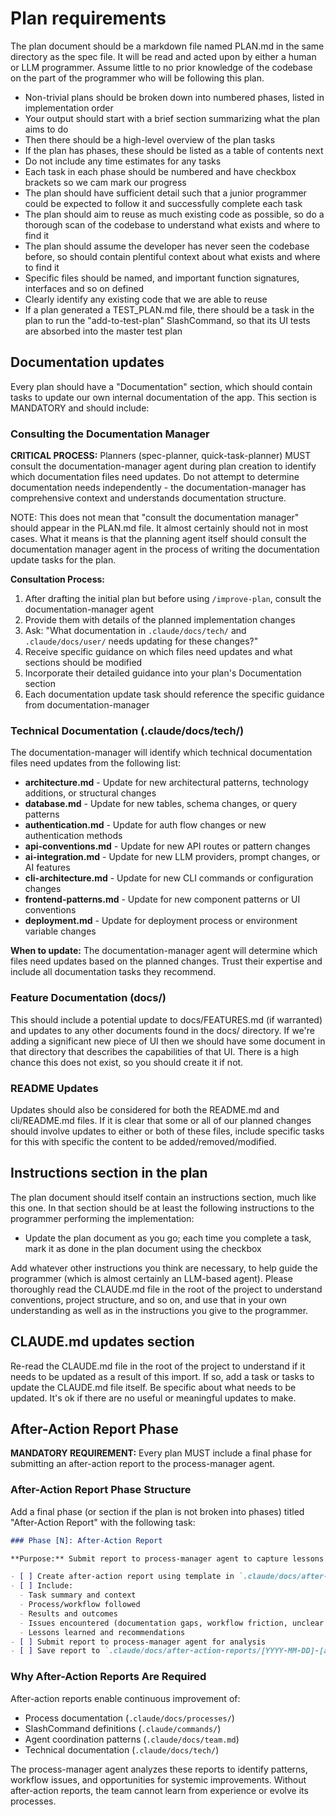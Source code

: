 # Plan requirements

The plan document should be a markdown file named PLAN.md in the same directory as the spec file. It will be read and acted upon by either a human or LLM programmer. Assume little to no prior knowledge of the codebase on the part of the programmer who will be following this plan.

- Non-trivial plans should be broken down into numbered phases, listed in implementation order
- Your output should start with a brief section summarizing what the plan aims to do
- Then there should be a high-level overview of the plan tasks
- If the plan has phases, these should be listed as a table of contents next
- Do not include any time estimates for any tasks
- Each task in each phase should be numbered and have checkbox brackets so we cam mark our progress
- The plan should have sufficient detail such that a junior programmer could be expected to follow it and successfully complete each task
- The plan should aim to reuse as much existing code as possible, so do a thorough scan of the codebase to understand what exists and where to find it
- The plan should assume the developer has never seen the codebase before, so should contain plentiful context about what exists and where to find it
- Specific files should be named, and important function signatures, interfaces and so on defined
- Clearly identify any existing code that we are able to reuse
- If a plan generated a TEST_PLAN.md file, there should be a task in the plan to run the "add-to-test-plan" SlashCommand, so that its UI tests are absorbed into the master test plan

## Documentation updates

Every plan should have a "Documentation" section, which should contain tasks to update our own internal documentation of the app. This section is MANDATORY and should include:

### Consulting the Documentation Manager

**CRITICAL PROCESS:** Planners (spec-planner, quick-task-planner) MUST consult the documentation-manager agent during plan creation to identify which documentation files need updates. Do not attempt to determine documentation needs independently - the documentation-manager has comprehensive context and understands documentation structure.

NOTE: This does not mean that "consult the documentation manager" should appear in the PLAN.md file. It almost certainly should not in most cases. What it means is that the planning agent itself should consult the documentation manager agent in the process of writing the documentation update tasks for the plan.

**Consultation Process:**

1. After drafting the initial plan but before using `/improve-plan`, consult the documentation-manager agent
2. Provide them with details of the planned implementation changes
3. Ask: "What documentation in `.claude/docs/tech/` and `.claude/docs/user/` needs updating for these changes?"
4. Receive specific guidance on which files need updates and what sections should be modified
5. Incorporate their detailed guidance into your plan's Documentation section
6. Each documentation update task should reference the specific guidance from documentation-manager

### Technical Documentation (.claude/docs/tech/)

The documentation-manager will identify which technical documentation files need updates from the following list:

- **architecture.md** - Update for new architectural patterns, technology additions, or structural changes
- **database.md** - Update for new tables, schema changes, or query patterns
- **authentication.md** - Update for auth flow changes or new authentication methods
- **api-conventions.md** - Update for new API routes or pattern changes
- **ai-integration.md** - Update for new LLM providers, prompt changes, or AI features
- **cli-architecture.md** - Update for new CLI commands or configuration changes
- **frontend-patterns.md** - Update for new component patterns or UI conventions
- **deployment.md** - Update for deployment process or environment variable changes

**When to update:** The documentation-manager agent will determine which files need updates based on the planned changes. Trust their expertise and include all documentation tasks they recommend.

### Feature Documentation (docs/)

This should include a potential update to docs/FEATURES.md (if warranted) and updates to any other documents found in the docs/ directory. If we're adding a significant new piece of UI then we should have some document in that directory that describes the capabilities of that UI. There is a high chance this does not exist, so you should create it if not.

### README Updates

Updates should also be considered for both the README.md and cli/README.md files. If it is clear that some or all of our planned changes should involve updates to either or both of these files, include specific tasks for this with specific the content to be added/removed/modified.

## Instructions section in the plan

The plan document should itself contain an instructions section, much like this one. In that section should be at least the following instructions to the programmer performing the implementation:

- Update the plan document as you go; each time you complete a task, mark it as done in the plan document using the checkbox

Add whatever other instructions you think are necessary, to help guide the programmer (which is almost certainly an LLM-based agent). Please thoroughly read the CLAUDE.md file in the root of the project to understand conventions, project structure, and so on, and use that in your own understanding as well as in the instructions you give to the programmer.

## CLAUDE.md updates section

Re-read the CLAUDE.md file in the root of the project to understand if it needs to be updated as a result of this import. If so, add a task or tasks to update the CLAUDE.md file itself. Be specific about what needs to be updated. It's ok if there are no useful or meaningful updates to make.

## After-Action Report Phase

**MANDATORY REQUIREMENT:** Every plan MUST include a final phase for submitting an after-action report to the process-manager agent.

### After-Action Report Phase Structure

Add a final phase (or section if the plan is not broken into phases) titled "After-Action Report" with the following task:

```markdown
### Phase [N]: After-Action Report

**Purpose:** Submit report to process-manager agent to capture lessons learned and identify process improvements.

- [ ] Create after-action report using template in `.claude/docs/after-action-reports/README.md`
- [ ] Include:
  - Task summary and context
  - Process/workflow followed
  - Results and outcomes
  - Issues encountered (documentation gaps, workflow friction, unclear instructions)
  - Lessons learned and recommendations
- [ ] Submit report to process-manager agent for analysis
- [ ] Save report to `.claude/docs/after-action-reports/[YYYY-MM-DD]-[agent-name]-[brief-description].md`
```

### Why After-Action Reports Are Required

After-action reports enable continuous improvement of:

- Process documentation (`.claude/docs/processes/`)
- SlashCommand definitions (`.claude/commands/`)
- Agent coordination patterns (`.claude/docs/team.md`)
- Technical documentation (`.claude/docs/tech/`)

The process-manager agent analyzes these reports to identify patterns, workflow issues, and opportunities for systemic improvements. Without after-action reports, the team cannot learn from experience or evolve its processes.
